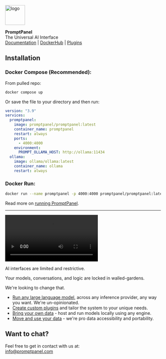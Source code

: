 <img src="https://promptpanel.com/images/logo.svg" alt="logo" style="width:64px;">

**PromptPanel**\
The Universal AI Interface\
<a href="https://promptpanel.com/docs">Documentation</a> | <a href="https://hub.docker.com/r/promptpanel/promptpanel">DockerHub</a> | <a href="https://github.com/promptpanel/plugins">Plugins</a>


## Installation

### Docker Compose (Recommended):

From pulled repo:

```bash
docker compose up 
```

Or save the file to your directory and then run:

```yaml
version: "3.9"
services:
  promptpanel:
    image: promptpanel/promptpanel:latest
    container_name: promptpanel
    restart: always
    ports:
      - 4000:4000
    environment:
      PROMPT_OLLAMA_HOST: http://ollama:11434
  ollama:
    image: ollama/ollama:latest
    container_name: ollama
    restart: always
```

### Docker Run:
```bash
docker run --name promptpanel -p 4000:4000 promptpanel/promptpanel:latest
```

Read more on <a href="https://promptpanel.com/installation/docker-compose-offline/" target="_new">running PromptPanel</a>.

---

<video src="https://promptpanel.com/assets/promptpanel-intro.mp4"></video>

AI interfaces are limited and restrictive.

Your models, conversations, and logic are locked in walled-gardens.

We're looking to change that.

- <a target="_new" href="https://promptpanel.com/overview/packaged-plugins-models/">Run any large language model</a>, across any inference provider, any way you want. We're un-opinionated.
- <a target="_new" href="https://promptpanel.com/plugin-authoring/building-plugins/">Create custom plugins</a> and tailor the system to your unique needs.
- <a target="_new" href="https://promptpanel.com/overview/packaged-plugins-models/#llm-document">Bring your own data</a> - host and run models locally using any engine.
- <a target="_new" href="https://promptpanel.com/server-setup/accessing-your-data/">Move and use your data</a> - we're pro data accessibility and portability.

## Want to chat?
Feel free to get in contact with us at:\
info@promptpanel.com
